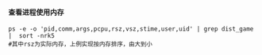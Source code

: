 #### 查看进程使用内存

```
ps -e -o 'pid,comm,args,pcpu,rsz,vsz,stime,user,uid' | grep dist_game |  sort -nrk5
#其中rsz为实际内存，上例实现按内存排序，由大到小
```
